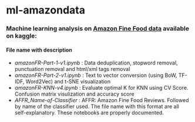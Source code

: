 # ml-amazondata
### Machine learning analysis on [Amazon Fine Food data](https://www.kaggle.com/snap/amazon-fine-food-reviews) available on kaggle: 
#### File name with description
* *amazonFR-Part-1-v1.ipynb* : Data deduplication, stopword removal, punctuation removal and html/xml tags removal
* *amazonFR-Part-2-v1.ipynb* : Text to vector conversion (using BoW, TF-IDF, Word2Vec) and t-SNE visualization
* *amazonFR-KNN-v4.ipynb*    : Evaluate optimal K for KNN using CV Score. Confusion matrix visulization and accuracy score
* *AFFR_Name-of-Classifier*  : AFFR: Amazon Fine Food Reviews. Followed by name of the classifier used. The file name with this format are all self-explanatory. These notebooks are properly documented.
